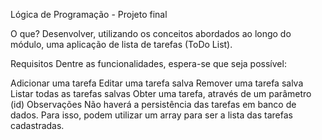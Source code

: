 Lógica de Programação - Projeto final

O que?
Desenvolver, utilizando os conceitos abordados ao longo do módulo, uma aplicação de lista de tarefas (ToDo List).

Requisitos
Dentre as funcionalidades, espera-se que seja possível:

Adicionar uma tarefa
Editar uma tarefa salva
Remover uma tarefa salva
Listar todas as tarefas salvas
Obter uma tarefa, através de um parâmetro (id)
Observações
Não haverá a persistência das tarefas em banco de dados. Para isso, podem utilizar um array para ser a lista das tarefas cadastradas.
